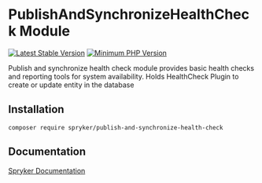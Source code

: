 # PublishAndSynchronizeHealthCheck Module
[![Latest Stable Version](https://poser.pugx.org/spryker/publish-and-synchronize-health-check/v/stable.svg)](https://packagist.org/packages/spryker/publish-and-synchronize-health-check)
[![Minimum PHP Version](https://img.shields.io/badge/php-%3E%3D%208.1-8892BF.svg)](https://php.net/)

Publish and synchronize health check module provides basic health checks and reporting tools for system availability.
Holds HealthCheck Plugin to create or update entity in the database

## Installation

```
composer require spryker/publish-and-synchronize-health-check
```

## Documentation

[Spryker Documentation](https://docs.spryker.com)
